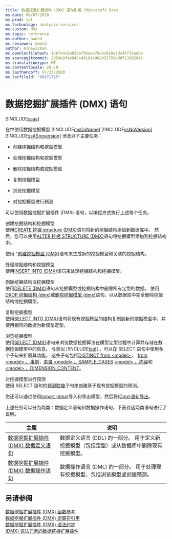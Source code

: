 ```yaml
---
title: 数据挖掘扩展插件（DMX）语句引用 |Microsoft Docs
ms.date: 06/07/2018
ms.prod: sql
ms.technology: analysis-services
ms.custom: dmx
ms.topic: reference
ms.author: owend
ms.reviewer: owend
author: minewiskan
ms.openlocfilehash: 1b8fe4c8a83eaf56aea70abc810e7dc45f35eebb
ms.sourcegitcommit: 205de8fa4845c491914902432791bddf11002945
ms.translationtype: MT
ms.contentlocale: zh-CN
ms.lasthandoff: 07/23/2020
ms.locfileid: "86971765"
---
```

# <a name="data-mining-extensions-dmx-statements"></a>数据挖掘扩展插件 (DMX) 语句
[!INCLUDE[ssas](../includes/applies-to-version/ssas.md)]

  在中使用数据挖掘模型 [!INCLUDE[msCoName](../includes/msconame-md.md)] [!INCLUDE[ssNoVersion](../includes/ssnoversion-md.md)] [!INCLUDE[ssASnoversion](../includes/ssasnoversion-md.md)] 涉及以下主要任务：  
  
-   创建挖掘结构和挖掘模型  
  
-   处理挖掘结构和挖掘模型  
  
-   删除挖掘结构或挖掘模型  
  
-   复制挖掘模型  
  
-   浏览挖掘模型  
  
-   对挖掘模型进行预测  
  
 可以使用数据挖掘扩展插件 (DMX) 语句，以编程方式执行上述每个任务。  
  
 创建挖掘结构和挖掘模型  
 使用[CREATE 挖掘 structure &#40;DMX&#41;](../dmx/create-mining-structure-dmx.md)语句将新的挖掘结构添加到数据库中。 然后，您可以使用[ALTER 挖掘 STRUCTURE &#40;DMX&#41;](../dmx/alter-mining-structure-dmx.md)语句将挖掘模型添加到挖掘结构中。  
  
 使用 "[创建挖掘模型 &#40;DMX&#41;](../dmx/create-mining-model-dmx.md)语句来生成新的挖掘模型和关联的挖掘结构。  
  
 处理挖掘结构和挖掘模型  
 使用[INSERT INTO &#40;DMX&#41;](../dmx/insert-into-dmx.md)语句来处理挖掘结构和挖掘模型。  
  
 删除挖掘结构或挖掘模型  
 使用[DELETE &#40;DMX&#41;](../dmx/delete-dmx.md)语句从挖掘模型或挖掘结构中删除所有定型的数据。 使用[DROP 挖掘结构 &#40;dmx&#41;](../dmx/drop-mining-structure-dmx.md)或[删除挖掘模型 &#40;dmx&#41;](../dmx/drop-mining-model-dmx.md)语句，以从数据库中完全删除挖掘结构或挖掘模型。  
  
 复制挖掘模型  
 使用[SELECT INTO &#40;DMX&#41;](../dmx/select-into-dmx.md)语句将现有挖掘模型的结构复制到新的挖掘模型中，并使用相同的数据为新模型定型。  
  
 浏览挖掘模型  
 使用[SELECT &#40;DMX&#41;](../dmx/select-dmx.md)语句来浏览数据挖掘算法在模型定型过程中计算并存储在数据挖掘模型中的信息。 与类似 [!INCLUDE[tsql](../includes/tsql-md.md)] ，可以在 SELECT 语句中使用多个子句来扩展其功能。 这些子句包括[DISTINCT from \<model> ](../dmx/select-distinct-from-model-dmx.md)、 [from \<model> 。事例](../dmx/select-from-model-cases-dmx.md)，[来自 \<model> 。SAMPLE_CASES](../dmx/select-from-model-sample-cases-dmx.md) [ \<model> 。内容](../dmx/select-from-model-content-dmx.md)和[ \<model> 。DIMENSION_CONTENT](../dmx/select-from-model-dimension-content-dmx.md)。  
  
 对挖掘模型进行预测  
 使用 SELECT 语句的[预测联接](../dmx/select-from-model-prediction-join-dmx.md)子句来创建基于现有挖掘模型的预测。  
  
 您还可以通过使用[import &#40;dmx&#41;](../dmx/import-dmx.md)导入和导出模型，然后将[&#40;Dmx&#41;语句导出](../dmx/export-dmx.md)。  
  
 上述任务可以分为两类：数据定义语句和数据操作语句，下表对这两类语句进行了说明。  
  
|主题|说明|  
|-----------|-----------------|  
|[数据挖掘扩展插件 (DMX) 数据定义语句](../dmx/dmx-statements-data-definition.md)|数据定义语言 (DDL) 的一部分。 用于定义新挖掘模型（包括定型）或从数据库中删除现有挖掘模型。|  
|[数据挖掘扩展插件 &#40;DMX&#41; 数据操作语句](../dmx/dmx-statements-data-manipulation.md)|数据操作语言 (DML) 的一部分。 用于处理现有挖掘模型，包括浏览模型或创建预测。|  
  
## <a name="see-also"></a>另请参阅  
 [数据挖掘扩展插件 &#40;DMX&#41; 函数参考](../dmx/data-mining-extensions-dmx-function-reference.md)   
 [数据挖掘扩展插件 &#40;DMX&#41; 运算符引用](../dmx/data-mining-extensions-dmx-operator-reference.md)   
 [数据挖掘扩展插件 &#40;DMX&#41; 语法约定](../dmx/data-mining-extensions-dmx-syntax-conventions.md)   
 [&#40;DMX&#41; 语法元素的数据挖掘扩展插件](../dmx/data-mining-extensions-dmx-syntax-elements.md)  
  
  
